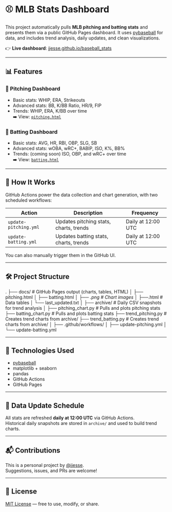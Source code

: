 # ⚾ MLB Stats Dashboard

This project automatically pulls **MLB pitching and batting stats** and presents them via a public GitHub Pages dashboard. It uses [pybaseball](https://github.com/jldbc/pybaseball) for data, and includes trend analysis, daily updates, and clean visualizations.

👉 **Live dashboard**: [jjesse.github.io/baseball_stats](https://jjesse.github.io/baseball_stats)

---

## 📊 Features

### 🔹 Pitching Dashboard

- Basic stats: WHIP, ERA, Strikeouts
- Advanced stats: BB, K/BB Ratio, HR/9, FIP
- Trends: WHIP, ERA, K/BB over time  
➡️ View: [`pitching.html`](docs/pitching.html)

### 🔸 Batting Dashboard

- Basic stats: AVG, HR, RBI, OBP, SLG, SB
- Advanced stats: wOBA, wRC+, BABIP, ISO, K%, BB%
- Trends: (coming soon) ISO, OBP, and wRC+ over time  
➡️ View: [`batting.html`](docs/batting.html)

---

## 🔄 How It Works

GitHub Actions power the data collection and chart generation, with two scheduled workflows:

| Action                | Description                           | Frequency       |
|-----------------------|---------------------------------------|-----------------|
| `update-pitching.yml` | Updates pitching stats, charts, trends | Daily at 12:00 UTC |
| `update-batting.yml`  | Updates batting stats, charts, trends  | Daily at 12:00 UTC |

You can also manually trigger them in the GitHub UI.

---

## 🛠 Project Structure

.
├── docs/ # GitHub Pages output (charts, tables, HTML)
│ ├── pitching.html
│ ├── batting.html
│ ├── *.png # Chart images
│ ├──*.html # Data tables
│ └── last_updated.txt
│
├── archive/ # Daily CSV snapshots for trend analysis
│
├── pitching_chart.py # Pulls and plots pitching stats
├── batting_chart.py # Pulls and plots batting stats
├── trend_pitching.py # Creates trend charts from archive/
├── trend_batting.py # Creates trend charts from archive/
│
├── .github/workflows/
│ ├── update-pitching.yml
│ └── update-batting.yml

---

## 🔦 Technologies Used

- [pybaseball](https://github.com/jldbc/pybaseball)
- matplotlib + seaborn
- pandas
- GitHub Actions
- GitHub Pages

---

## 📅 Data Update Schedule

All stats are refreshed **daily at 12:00 UTC** via GitHub Actions.  
Historical daily snapshots are stored in `archive/` and used to build trend charts.

---

## 📬 Contributions

This is a personal project by [@jjesse](https://github.com/jjesse).  
Suggestions, issues, and PRs are welcome!

---

## 📄 License

[MIT License](LICENSE) — free to use, modify, or share.
